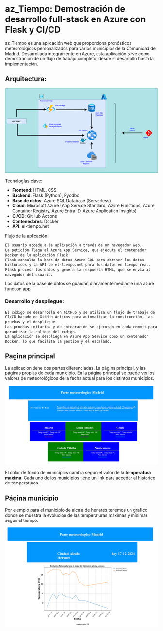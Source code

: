 # az_Tiempo: Demostración de desarrollo full-stack en Azure con Flask y CI/CD

az_Tiempo es una aplicación web que proporciona pronósticos meteorológicos personalizados para varios municipios de la Comunidad de Madrid. Desarrollada íntegramente en Azure, esta aplicación sirve como demostración de un flujo de trabajo completo, desde el desarrollo hasta la implementación.



## Arquitectura:


![Diseño del proyecto](documentacion/diseno.png)

Tecnologías clave:

- **Frontend**: HTML, CSS
- **Backend**: Flask (Python), Pyodbc
- **Base de datos**: Azure SQL Database (Serverless)  
- **Cloud**: Microsoft Azure (App Service Standard, Azure Functions, Azure Container Registry, Azure Entra ID, Azure Application Insights)
- **CI/CD**: GitHub Actions
- **Contenedores**: Docker
- **API**: el-tiempo.net

Flujo de la aplicación:

    El usuario accede a la aplicación a través de un navegador web.
    La petición llega al Azure App Service, que ejecuta el contenedor Docker de la aplicación Flask.
    Flask consulta la base de datos Azure SQL para obtener los datos históricos y la API de el-tiempo.net para los datos en tiempo real.
    Flask procesa los datos y genera la respuesta HTML, que se envía al navegador del usuario.

Los datos de la base de datos se guardan diariamente mediante una azure function app

### Desarrollo y despliegue:

    El código se desarrolla en GitHub y se utiliza un flujo de trabajo de CI/CD basado en GitHub Actions para automatizar la construcción, las pruebas y el despliegue.
    Las pruebas unitarias y de integración se ejecutan en cada commit para garantizar la calidad del código.
    La aplicación se despliega en Azure App Service como un contenedor Docker, lo que facilita la gestión y el escalado.



## Pagina principal 

La aplicacion tiene dos partes diferenciadas. La página principal, y las páginas propias de cada municipio.
En la página principal se puede ver los valores de meteorológicos de la fecha actual para los distintos municipios.

![pagina_home](documentacion/web_home.png)

El color de fondo de municipios cambia segun el valor de la **temperatura maxima**. Cada uno de los municipios tiene un link para acceder al historico de temperaturas.

## Página municipio

Por ejemplo para el municipio de alcala de henares tenemos
un grafico donde se muestra la evolucion de las temperaturas máximas y mínimas según el tiempo.


![pagina_historico](documentacion/web_historico.png)





